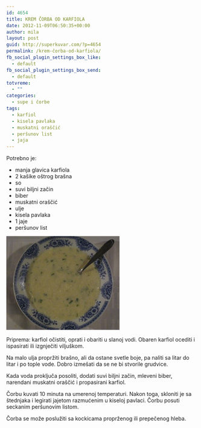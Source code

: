 ```yaml
---
id: 4654
title: KREM ČORBA OD KARFIOLA
date: 2012-11-09T06:50:35+00:00
author: mila
layout: post
guid: http://superkuvar.com/?p=4654
permalink: /krem-čorba-od-karfiola/
fb_social_plugin_settings_box_like:
  - default
fb_social_plugin_settings_box_send:
  - default
totvreme:
  - ""
categories:
  - supe i čorbe
tags:
  - karfiol
  - kisela pavlaka
  - muskatni oraščić
  - peršunov list
  - jaja
---
```

Potrebno je:

  * manja glavica karfiola
  * 2 kašike oštrog brašna
  * so
  * suvi biljni začin
  * biber
  * muskatni oraščić
  * ulje
  * kisela pavlaka
  * 1 jaje
  * peršunov list

<img class="alignnone size-medium wp-image-4655" title="Krem corba od karfiola" src="/wp-content/uploads/2012/11/Krem-corba-od-karfiola-e1352357527451-300x248.jpg" alt="" width="300" height="248" /> 

Priprema: karfiol očistiti, oprati i obariti u slanoj vodi. Obaren karfiol ocediti i ispasirati ili izgnječiti viljuškom.

Na malo ulja propržiti brašno, ali da ostane svetle boje, pa naliti sa litar do litar i po tople vode. Dobro izmešati da se ne bi stvorile grudvice.

Kada voda proključa posoliti, dodati suvi biljni začin, mleveni biber, narendani muskatni oraščić i propasirani karfiol.

Čorbu kuvati 10 minuta na umerenoj temperaturi. Nakon toga, skloniti je sa štednjaka i legirati jajetom razmućenim u kiseloj pavlaci. Čorbu posuti seckanim peršunovim listom.

Čorba se može poslužiti sa kockicama proprženog ili prepečenog hleba.